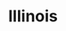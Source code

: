 ---
title: "Illinois"
hashtag: illinois
borders:
  - Indiana
  - Iowa
  - Kentucky
  - Lake Michigan
  - Missouri
  - Wisconsin
cities:
  - Illinois
subdivision-of:
  - United States
tags:
  - State
  - United States
---